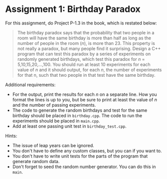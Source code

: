 # Assignment 1: Birthday Paradox

For this assignment, do Project P-1.3 in the book, which is restated below:

> The birthday paradox says that the probability that two people in a room will have the same birthday is more than half as long as the number of people in the room (_n_), is more than 23. This property is not really a paradox, but many people find it surprising. Design a C++ program that can test this paradox by a series of experiments on randomly generated birthdays, which test this paradox for _n_ = 5,10,15,20,...,100. You should run at least 10 experiments for each value of _n_ and it should output, for each _n_, the number of experiments for that n, such that two people in that test have the same birthday.

Additional requirements:

* For the output, print the results for each _n_ on a separate line. How you format the lines is up to you, but be sure to print at least the value of _n_ and the number of passing experiments.
* The code to generate the random birthdays and test for the same birthday should be placed in `birthday.cpp`. The code to run the experiments should be placed in `main.cpp`.
* Add at least one passing unit test in `birthday_test.cpp`.

Hints:
* The issue of leap years can be ignored.
* You don't have to define any custom classes, but you can if you want to.
* You don't have to write unit tests for the parts of the program that generate random data.
* Don't forget to seed the random number generator. You can do this in `main`.
